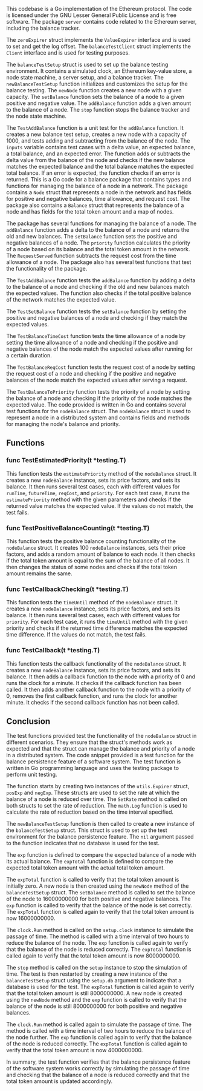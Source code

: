 This codebase is a Go implementation of the Ethereum protocol. The code is licensed under the GNU Lesser General Public License and is free software. The package `server` contains code related to the Ethereum server, including the balance tracker.

The `zeroExpirer` struct implements the `ValueExpirer` interface and is used to set and get the log offset. The `balanceTestClient` struct implements the `Client` interface and is used for testing purposes.

The `balanceTestSetup` struct is used to set up the balance testing environment. It contains a simulated clock, an Ethereum key-value store, a node state machine, a server setup, and a balance tracker. The `newBalanceTestSetup` function initializes and customizes the setup for the balance testing. The `newNode` function creates a new node with a given capacity. The `setBalance` function sets the balance of a node to a given positive and negative value. The `addBalance` function adds a given amount to the balance of a node. The `stop` function stops the balance tracker and the node state machine.

The `TestAddBalance` function is a unit test for the `addBalance` function. It creates a new balance test setup, creates a new node with a capacity of 1000, and tests adding and subtracting from the balance of the node. The `inputs` variable contains test cases with a delta value, an expected balance, a total balance, and an expected error. The function adds or subtracts the delta value from the balance of the node and checks if the new balance matches the expected balance and the total balance matches the expected total balance. If an error is expected, the function checks if an error is returned. This is a Go code for a balance package that contains types and functions for managing the balance of a node in a network. The package contains a `Node` struct that represents a node in the network and has fields for positive and negative balances, time allowance, and request cost. The package also contains a `Balance` struct that represents the balance of a node and has fields for the total token amount and a map of nodes.

The package has several functions for managing the balance of a node. The `addBalance` function adds a delta to the balance of a node and returns the old and new balances. The `setBalance` function sets the positive and negative balances of a node. The `priority` function calculates the priority of a node based on its balance and the total token amount in the network. The `RequestServed` function subtracts the request cost from the time allowance of a node. The package also has several test functions that test the functionality of the package.

The `TestAddBalance` function tests the `addBalance` function by adding a delta to the balance of a node and checking if the old and new balances match the expected values. The function also checks if the total positive balance of the network matches the expected value.

The `TestSetBalance` function tests the `setBalance` function by setting the positive and negative balances of a node and checking if they match the expected values.

The `TestBalanceTimeCost` function tests the time allowance of a node by setting the time allowance of a node and checking if the positive and negative balances of the node match the expected values after running for a certain duration.

The `TestBalanceReqCost` function tests the request cost of a node by setting the request cost of a node and checking if the positive and negative balances of the node match the expected values after serving a request.

The `TestBalanceToPriority` function tests the priority of a node by setting the balance of a node and checking if the priority of the node matches the expected value. The code provided is written in Go and contains several test functions for the `nodeBalance` struct. The `nodeBalance` struct is used to represent a node in a distributed system and contains fields and methods for managing the node's balance and priority.

## Functions

### func TestEstimatedPriority(t *testing.T)

This function tests the `estimatePriority` method of the `nodeBalance` struct. It creates a new `nodeBalance` instance, sets its price factors, and sets its balance. It then runs several test cases, each with different values for `runTime`, `futureTime`, `reqCost`, and `priority`. For each test case, it runs the `estimatePriority` method with the given parameters and checks if the returned value matches the expected value. If the values do not match, the test fails.

### func TestPositiveBalanceCounting(t *testing.T)

This function tests the positive balance counting functionality of the `nodeBalance` struct. It creates 100 `nodeBalance` instances, sets their price factors, and adds a random amount of balance to each node. It then checks if the total token amount is equal to the sum of the balance of all nodes. It then changes the status of some nodes and checks if the total token amount remains the same.

### func TestCallbackChecking(t *testing.T)

This function tests the `timeUntil` method of the `nodeBalance` struct. It creates a new `nodeBalance` instance, sets its price factors, and sets its balance. It then runs several test cases, each with different values for `priority`. For each test case, it runs the `timeUntil` method with the given priority and checks if the returned time difference matches the expected time difference. If the values do not match, the test fails.

### func TestCallback(t *testing.T)

This function tests the callback functionality of the `nodeBalance` struct. It creates a new `nodeBalance` instance, sets its price factors, and sets its balance. It then adds a callback function to the node with a priority of 0 and runs the clock for a minute. It checks if the callback function has been called. It then adds another callback function to the node with a priority of 0, removes the first callback function, and runs the clock for another minute. It checks if the second callback function has not been called.

## Conclusion

The test functions provided test the functionality of the `nodeBalance` struct in different scenarios. They ensure that the struct's methods work as expected and that the struct can manage the balance and priority of a node in a distributed system. The code snippet provided is a test function for the balance persistence feature of a software system. The test function is written in Go programming language and uses the testing package to perform unit testing.

The function starts by creating two instances of the `utils.Expirer` struct, `posExp` and `negExp`. These structs are used to set the rate at which the balance of a node is reduced over time. The `SetRate` method is called on both structs to set the rate of reduction. The `math.Log` function is used to calculate the rate of reduction based on the time interval specified.

The `newBalanceTestSetup` function is then called to create a new instance of the `balanceTestSetup` struct. This struct is used to set up the test environment for the balance persistence feature. The `nil` argument passed to the function indicates that no database is used for the test.

The `exp` function is defined to compare the expected balance of a node with its actual balance. The `expTotal` function is defined to compare the expected total token amount with the actual total token amount.

The `expTotal` function is called to verify that the total token amount is initially zero. A new node is then created using the `newNode` method of the `balanceTestSetup` struct. The `setBalance` method is called to set the balance of the node to 16000000000 for both positive and negative balances. The `exp` function is called to verify that the balance of the node is set correctly. The `expTotal` function is called again to verify that the total token amount is now 16000000000.

The `clock.Run` method is called on the `setup.clock` instance to simulate the passage of time. The method is called with a time interval of two hours to reduce the balance of the node. The `exp` function is called again to verify that the balance of the node is reduced correctly. The `expTotal` function is called again to verify that the total token amount is now 8000000000.

The `stop` method is called on the `setup` instance to stop the simulation of time. The test is then restarted by creating a new instance of the `balanceTestSetup` struct using the `setup.db` argument to indicate that a database is used for the test. The `expTotal` function is called again to verify that the total token amount is still 8000000000. A new node is created using the `newNode` method and the `exp` function is called to verify that the balance of the node is still 8000000000 for both positive and negative balances.

The `clock.Run` method is called again to simulate the passage of time. The method is called with a time interval of two hours to reduce the balance of the node further. The `exp` function is called again to verify that the balance of the node is reduced correctly. The `expTotal` function is called again to verify that the total token amount is now 4000000000.

In summary, the test function verifies that the balance persistence feature of the software system works correctly by simulating the passage of time and checking that the balance of a node is reduced correctly and that the total token amount is updated accordingly.